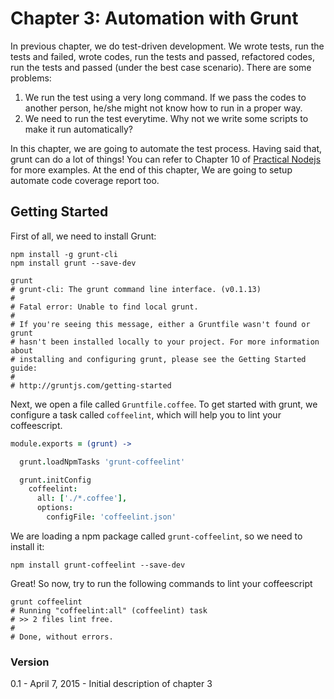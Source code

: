 Chapter 3: Automation with Grunt
================================

In previous chapter, we do test-driven development. We wrote tests, run the tests and failed, wrote codes, run the tests and passed, refactored codes, run the tests and passed (under the best case scenario). There are some problems:

1. We run the test using a very long command. If we pass the codes to another person, he/she might not know how to run in a proper way. 
2. We need to run the test everytime. Why not we write some scripts to make it run automatically? 

In this chapter, we are going to automate the test process. Having said that, grunt can do a lot of things! You can refer to Chapter 10 of [Practical Nodejs](https://github.com/azat-co/practicalnode) for more examples. At the end of this chapter, We are going to setup automate code coverage report too. 


## Getting Started

First of all, we need to install Grunt:

```Shell
npm install -g grunt-cli
npm install grunt --save-dev

grunt
# grunt-cli: The grunt command line interface. (v0.1.13)
# 
# Fatal error: Unable to find local grunt.
# 
# If you're seeing this message, either a Gruntfile wasn't found or grunt
# hasn't been installed locally to your project. For more information about
# installing and configuring grunt, please see the Getting Started guide:
#
# http://gruntjs.com/getting-started
```

Next, we open a file called `Gruntfile.coffee`. To get started with grunt, we configure a task called `coffeelint`, which will help you to lint your coffeescript.

```CoffeeScript
module.exports = (grunt) ->

  grunt.loadNpmTasks 'grunt-coffeelint'

  grunt.initConfig
    coffeelint:
      all: ['./*.coffee'],
      options:
        configFile: 'coffeelint.json'
```

We are loading a npm package called `grunt-coffeelint`, so we need to install it:

```Shell
npm install grunt-coffeelint --save-dev
```

Great! So now, try to run the following commands to lint your coffeescript

```Shell
grunt coffeelint
# Running "coffeelint:all" (coffeelint) task
# >> 2 files lint free.
# 
# Done, without errors.
```

### Version

0.1 - April 7, 2015 - Initial description of chapter 3
